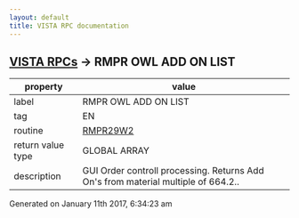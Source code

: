 ```yaml
---
layout: default
title: VISTA RPC documentation
---
```




## [VISTA RPCs](TableOfContent.md) &#8594; RMPR OWL ADD ON LIST 

 property | value 
--- | --- 
 label | RMPR OWL ADD ON LIST
 tag | EN
 routine | [RMPR29W2](http://code.osehra.org/dox/Routine_RMPR29W2_source.html)
 return value type | GLOBAL ARRAY
 description | GUI Order controll processing.  Returns Add On's from material multiple of 664.2..




Generated on January 11th 2017, 6:34:23 am